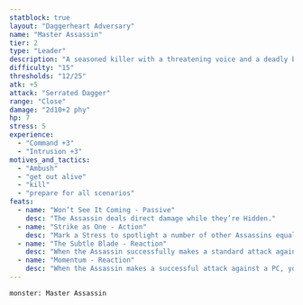 ```yaml
---
statblock: true
layout: "Daggerheart Adversary"
name: "Master Assassin"
tier: 2
type: "Leader"
description: "A seasoned killer with a threatening voice and a deadly blade."
difficulty: "15"
thresholds: "12/25"
atk: +5
attack: "Serrated Dagger"
range: "Close"
damage: "2d10+2 phy"
hp: 7
stress: 5
experience:
  - "Command +3"
  - "Intrusion +3"
motives_and_tactics:
  - "Ambush"
  - "get out alive"
  - "kill"
  - "prepare for all scenarios"
feats:
  - name: "Won’t See It Coming - Passive"
    desc: "The Assassin deals direct damage while they’re Hidden."
  - name: "Strike as One - Action"
    desc: "Mark a Stress to spotlight a number of other Assassins equal to the Assassin’s unmarked Stress."
  - name: "The Subtle Blade - Reaction"
    desc: "When the Assassin successfully makes a standard attack against a Vulnerable target, you can spend a Fear to deal Severe damage instead of their standard damage."
  - name: "Momentum - Reaction"
    desc: "When the Assassin makes a successful attack against a PC, you gain a Fear."
---
```


```statblock
monster: Master Assassin
```